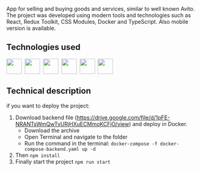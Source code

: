 

App for selling and buying goods and services,  similar to well known Avito. The project was developed using modern tools and technologies such as React, Redux Toolkit, CSS Modules, Docker and TypeScript. Also mobile version is available.

## Technologies used
<div>
  <img src="https://user-images.githubusercontent.com/25181517/117447155-6a868a00-af3d-11eb-9cfe-245df15c9f3f.png" width="40" height="40"/>&nbsp;  
  <img src="https://cdn.jsdelivr.net/gh/devicons/devicon/icons/css3/css3-original.svg" width="40" height="40"/>&nbsp;
  <img src="https://user-images.githubusercontent.com/25181517/192158954-f88b5814-d510-4564-b285-dff7d6400dad.png" width="40" height="40"/>&nbsp;
  <img src="https://cdn.jsdelivr.net/gh/devicons/devicon/icons/react/react-original-wordmark.svg" width="40" height="40"/>&nbsp;
  <img src="https://cdn.jsdelivr.net/gh/devicons/devicon/icons/docker/docker-plain-wordmark.svg" width="40" height="40"/>&nbsp;  
  <img src="https://user-images.githubusercontent.com/25181517/202896760-337261ed-ee92-4979-84c4-d4b829c7355d.png" width="40" height="40"/>&nbsp;    
</div>

##  Technical description
if you want to deploy the project:  
1. Download backend file (https://drive.google.com/file/d/1pFE-NRANTsWmQwTyURjHXuECMmoKCFjO/view) and deploy in Docker.
   - Download the archive 
   - Open Terminal and navigate to the folder
   - Run the command in the terminal: `docker-compose -f docker-compose-backend.yaml up -d`
3. Then `npm install`
4. Finally start the project `npm run start`

